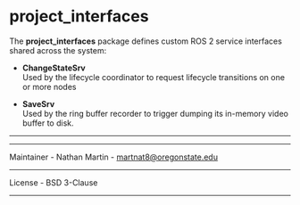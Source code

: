# project_interfaces

The **project_interfaces** package defines custom ROS 2 service interfaces shared across the system:

- **ChangeStateSrv**  
  Used by the lifecycle coordinator to request lifecycle transitions on one or more nodes

- **SaveSrv**  
  Used by the ring buffer recorder to trigger dumping its in-memory video buffer to disk.

_____________________________________________________________________________________
_____________________________________________________________________________________
Maintainer - Nathan Martin - martnat8@oregonstate.edu
_____________________________________________________________________________________
License - BSD 3-Clause
_____________________________________________________________________________________
